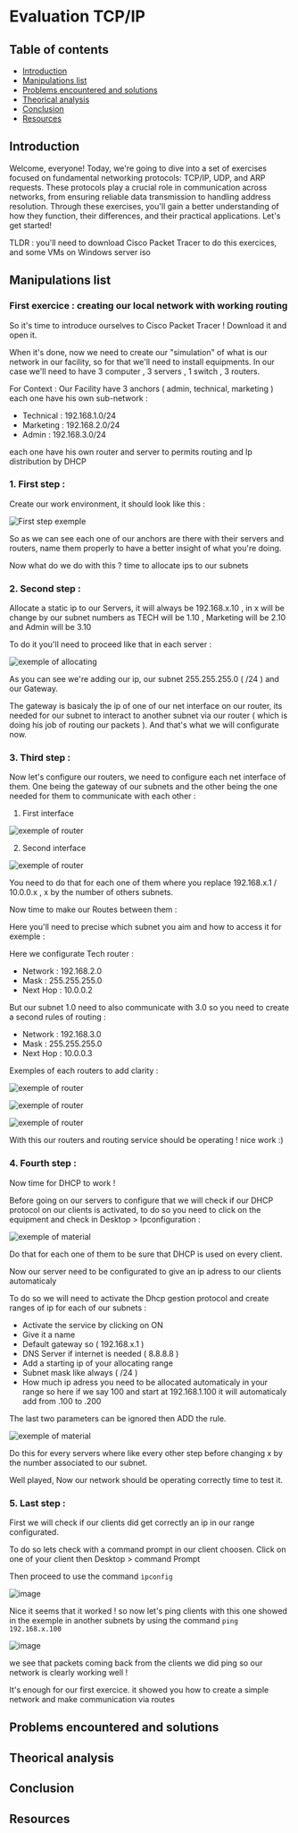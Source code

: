 # Evaluation TCP/IP

## Table of contents

- [Introduction](#Introduction)
- [Manipulations list](#Manipulations-list)
- [Problems encountered and solutions](#Problems-encountered-and-solutions)
- [Theorical analysis](#Theorical-analysis)
- [Conclusion](#Conclusion)
- [Resources](#Resources)

## Introduction

<p>Welcome, everyone! Today, we're going to dive into a set of exercises focused on fundamental networking protocols: TCP/IP, UDP, and ARP requests. These protocols play a crucial role in communication across networks, from ensuring reliable data transmission to handling address resolution. Through these exercises, you'll gain a better understanding of how they function, their differences, and their practical applications. Let's get started! 
  
TLDR : you'll need to download Cisco Packet Tracer to do this exercices, and some VMs on Windows server iso</p>

## Manipulations list

### First exercice : creating our local network with working routing

So it's time to introduce ourselves to Cisco Packet Tracer ! Download it and open it.

When it's done, now we need to create our "simulation" of what is our network in our facility, so for that we'll need to install equipments. In our case we'll need to have 3 computer , 3 servers , 1 switch , 3 routers.

For Context : Our Facility have 3 anchors ( admin, technical, marketing ) each one have his own sub-network :

- Technical : 192.168.1.0/24
- Marketing : 192.168.2.0/24
- Admin : 192.168.3.0/24

each one have his own router and server to permits routing and Ip distribution by DHCP

### 1. First step : 

Create our work environment, it should look like this : 

![First step exemple](https://i.imgur.com/erDbxTN.png)

So as we can see each one of our anchors are there with their servers and routers, name them properly to have a better insight of what you're doing.

Now what do we do with this ? time to allocate ips to our subnets

### 2. Second step :

Allocate a static ip to our Servers, it will always be 192.168.x.10 , in x will be change by our subnet numbers as TECH will be 1.10 , Marketing will be 2.10 and Admin will be 3.10

To do it you'll need to proceed like that in each server :

![exemple of allocating](https://i.imgur.com/9mxRtBE.png)

As you can see we're adding our ip, our subnet 255.255.255.0 ( /24 ) and our Gateway.

The gateway is basicaly the ip of one of our net interface on our router, its needed for our subnet to interact to another subnet via our router ( which is doing his job of routing our packets ). And that's what we will configurate now.

### 3. Third step :

Now let's configure our routers, we need to configure each net interface of them. One being the gateway of our subnets and the other being the one needed for them to communicate with each other :

1. First interface

![exemple of router](https://i.imgur.com/sGEEkno.png)

2. Second interface

![exemple of router](https://imgur.com/WIVQYv6.png)

You need to do that for each one of them where you replace 192.168.x.1 / 10.0.0.x , x by the number of others subnets.

Now time to make our Routes between them :

Here you'll need to precise which subnet you aim and how to access it for exemple :

Here we configurate Tech router :

- Network : 192.168.2.0
- Mask : 255.255.255.0
- Next Hop : 10.0.0.2

But our subnet 1.0 need to also communicate with 3.0 so you need to create a second rules of routing : 

- Network : 192.168.3.0
- Mask : 255.255.255.0
- Next Hop : 10.0.0.3

Exemples of each routers to add clarity :

![exemple of router](https://imgur.com/uXG3Vf7.png)

![exemple of router](https://imgur.com/ILpwVSj.png)

![exemple of router](https://imgur.com/UFo9YF1.png)

With this our routers and routing service should be operating ! nice work :)

### 4. Fourth step :

Now time for DHCP to work ! 

Before going on our servers to configure that we will check if our DHCP protocol on our clients is activated, to do so you need to click on the equipment and check in Desktop > Ipconfiguration :

![exemple of material](https://imgur.com/Z6lFuZS.png)

Do that for each one of them to be sure that DHCP is used on every client.

Now our server need to be configurated to give an ip adress to our clients automaticaly

To do so we will need to activate the Dhcp gestion protocol and create ranges of ip for each of our subnets :

- Activate the service by clicking on ON
- Give it a name
- Default gateway so ( 192.168.x.1 )
- DNS Server if internet is needed ( 8.8.8.8 )
- Add a starting ip of your allocating range
- Subnet mask like always ( /24 )
- How much ip adress you need to be allocated automaticaly in your range so here if we say 100 and start at 192.168.1.100 it will automaticaly add from .100 to .200

The last two parameters can be ignored then ADD the rule.

![exemple of material](https://imgur.com/eoeCQJ2.png)

Do this for every servers where like every other step before changing x by the number associated to our subnet.

Well played, Now our network should be operating correctly time to test it.

### 5. Last step :

First we will check if our clients did get correctly an ip in our range configurated.

To do so lets check with a command prompt in our client choosen. Click on one of your client then Desktop > command Prompt

Then proceed to use the command `ìpconfig`

![image](https://github.com/user-attachments/assets/dbe39d3d-e8f1-4336-a9d5-d145a215be16)

Nice it seems that it worked ! so now let's ping clients with this one showed in the exemple in another subnets by using the command `ping 192.168.x.100`

![image](https://github.com/user-attachments/assets/16bb6411-77f7-47f8-8940-7d8542ffe0b8)

we see that packets coming back from the clients we did ping so our network is clearly working well !

It's enough for our first exercice. it showed you how to create a simple network and make communication via routes


## Problems encountered and solutions

## Theorical analysis

## Conclusion

## Resources
